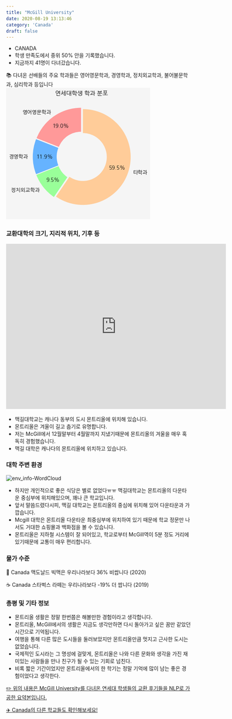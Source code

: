 ```yaml
---
title: "McGill University"
date: 2020-08-19 13:13:46
category: 'Canada'
draft: false
---
```



* CANADA
* 학생 만족도에서 중위 50% 안을 기록했습니다.
* 지금까지 41명이 다녀갔습니다. 

📚 다녀온 선배들의 주요 학과들은 영어영문학과, 경영학과, 정치외교학과, 불어불문학과, 심리학과 등입니다
![department-info](../plots/CA000006.png)
### 교환대학의 크기, 지리적 위치, 기후 등
<iframe
width="600"
height="450"
frameborder="0" style="border:0"
src="https://www.google.com/maps/embed/v1/place?key=AIzaSyC9e1AME-pVmWC4hBpFdu5S4dKzyepa3HQ&q=McGill+University&center=45.5047847,-73.5771511&zoom=14" allowfullscreen>
</iframe>

* 맥길대학교는 캐나다 동부의 도시 몬트리올에 위치해 있습니다.
* 몬트리올은 겨울이 길고 춥기로 유명합니다.
* 저는 McGill에서 12월말부터 4월말까지 지냈기때문에 몬트리올의 겨울을 매우 혹독히 경험했습니다.
* 맥길 대학은 캐나다의 몬트리올에 위치하고 있습니다.


### 대학 주변 환경

![env_info-WordCloud](../univ_wordclouds_okt/env_info/CA000006_env_info_okt.png)

* 하지만 개인적으로 좋은 식당은 별로 없었다ㅠㅠ 맥길대학교는 몬트리올의 다운타운 중심부에 위치해있으며, 꽤나 큰 학교입니다.
* 앞서 말씀드렸다시피, 맥길 대학교는 몬트리올의 중심에 위치해 있어 다운타운과 가깝습니다.
* Mcgill 대학은 몬트리올 다운타운 최중심부에 위치하여 있기 때문에 학교 정문만 나서도 거대한 쇼핑몰과 백화점을 볼 수 있습니다.
* 몬트리올은 지하철 시스템이 잘 되어있고, 학교로부터 McGill역이 5분 정도 거리에 있기때문에 교통이 매우 편리합니다.


### 물가 수준 
🍔 Canada 맥도날드 빅맥은 우리나라보다 36% 비쌉니다 (2020)

☕️ Canada 스타벅스 라떼는 우리나라보다 -19% 더 쌉니다 (2019)

### 총평 및 기타 정보
* 몬트리올 생활은 정말 한번쯤은 해볼만한 경험이라고 생각합니다.
* 몬트리올, McGill에서의 생활은 지금도 생각만하면 다시 돌아가고 싶은 꿈만 같았던 시간으로 기억됩니다.
* 여행을 통해 다른 많은 도시들을 둘러보았지만 몬트리올만큼 멋지고 근사한 도시는 없었습니다.
* 국제적인 도시라는 그 명성에 걸맞게, 몬트리올은 나와 다른 문화와 생각을 가진 재미있는 사람들을 만나 친구가 될 수 있는 기회로 넘친다.
* 비록 짧은 기간이었지만 몬트리올에서의 한 학기는 정말 기억에 많이 남는 좋은 경험이었다고 생각한다.


[✏️ 위의 내용은 McGill University를 다녀온 연세대 학생들의 교환 후기들을 NLP로 가공한 요약본입니다.](http://oia.yonsei.ac.kr/partner/expReport.asp?ucode=CA000006&bgbn=A)

[✈️ Canada의 다른 학교들도 확인해보세요!](https://yonsei-exchange.netlify.app/?category=Canada)
